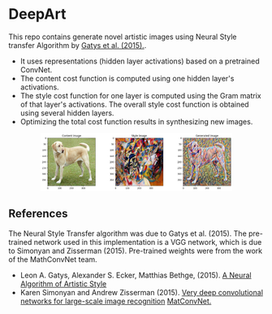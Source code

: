 # DeepArt

This repo contains generate novel artistic images using Neural Style transfer Algorithm by [Gatys et al. (2015).](https://arxiv.org/abs/1508.06576).

- It uses representations (hidden layer activations) based on a pretrained ConvNet.
- The content cost function is computed using one hidden layer's activations.
- The style cost function for one layer is computed using the Gram matrix of that layer's activations. The overall style cost function is obtained using several hidden layers.
- Optimizing the total cost function results in synthesizing new images.

<div style="text-align: center;">
  <img src="output/final_output.png" alt="final_output" style="max-width:75%;">
</div>

## References

The Neural Style Transfer algorithm was due to Gatys et al. (2015).
The pre-trained network used in this implementation is a VGG network, which is due to Simonyan and Zisserman (2015). Pre-trained weights were from the work of the MathConvNet team.

- Leon A. Gatys, Alexander S. Ecker, Matthias Bethge, (2015). [A Neural Algorithm of Artistic Style](https://arxiv.org/abs/1508.06576)
- Karen Simonyan and Andrew Zisserman (2015). [Very deep convolutional networks for large-scale image recognition](https://arxiv.org/pdf/1409.1556.pdf) [MatConvNet.](http://www.vlfeat.org/matconvnet/pretrained/)
